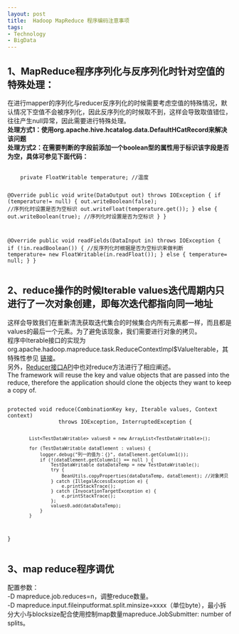 ```yaml
---
layout: post
title:  Hadoop MapReduce 程序编码注意事项
tags:
- Technology
- BigData
---
```



<h2 id="media">1、MapReduce程序序列化与反序列化时针对空值的特殊处理：</h2>
<p>
    在进行mapper的序列化与reducer反序列化的时候需要考虑空值的特殊情况，默认情况下空值不会被序列化，因此反序列化的时候取不到，这样会导致取值错位，往往产生null异常，因此需要进行特殊处理。
    </br>
    <strong>
    处理方式1：使用org.apache.hive.hcatalog.data.DefaultHCatRecord来解决该问题</br>
    处理方式2：在需要判断的字段前添加一个boolean型的属性用于标识该字段是否为空，具体可参见下面代码：
    </strong>
<pre><code>
    private FloatWritable temperature; //温度

   @Override
    public void write(DataOutput out) throws IOException {
        if (temperature!= null) {
            out.writeBoolean(false); //序列化时设置是否为空标识
            out.writeFloat(temperature.get());
        } else {
            out.writeBoolean(true); //序列化时设置是否为空标识
        }
     }

   @Override
    public void readFields(DataInput in) throws IOException {
        if (!in.readBoolean()) { //反序列化时根据是否为空标识来做判断
            temperature= new FloatWritable(in.readFloat());
        } else {
            temperature= null;
        }
     }
</code></pre>
</p>

<h2 id="media">2、reduce操作的时候Iterable<T> values迭代周期内只进行了一次对象创建，即每次迭代都指向同一地址</h2>
<p>这样会导致我们在重新清洗获取迭代集合的时候集合内所有元素都一样，而且都是values的最后一个元素。为了避免该现象，我们需要进行对象的拷贝。</br>
    程序中Iterable<T>接口的实现为org.apache.hadoop.mapreduce.task.ReduceContextImpl$ValueIterable，其特殊性参见
    <a href="http://my.oschina.net/shipley/blog/603386">链接</a>。</br>
    另外，<a href="http://hadoop.apache.org/docs/r2.6.0/api/index.html?org/apache/hadoop/mapred/Reducer.html">Reducer接口API</a>中也对reduce方法进行了相应阐述。</br>
    The framework will reuse the key and value objects that are passed into the reduce, therefore the application should clone the objects they want to keep a copy of.
<pre><code>
protected void reduce(CombinationKey key, Iterable<TestDataWritable> values, Context context)
                throws IOException, InterruptedException {

            List<TestDataWritable> values0 = new ArrayList<TestDataWritable>();    

            for (TestDataWritable dataElement : values) {
                logger.debug("列一的值为：{}", dataElement.getColumn1());
                if (!(dataElement.getColumn1() == null ) {
                    TestDataWritable dataDataTemp = new TestDataWritable(); 
                    try {
                        BeanUtils.copyProperties(dataDataTemp, dataElement); //对象拷贝
                    } catch (IllegalAccessException e) {
                        e.printStackTrace();
                    } catch (InvocationTargetException e) {
                        e.printStackTrace();
                    };
                    values0.add(dataDataTemp);
                }
            }
}
</code></pre>
</p>

<h2 id="media">3、map reduce程序调优</h2>
<p>配置参数： </br>
-D mapreduce.job.reduces=n，调整reduce数量。</br>
-D mapreduce.input.fileinputformat.split.minsize=xxxx（单位byte），最小拆分大小与blocksize配合使用控制map数量mapreduce.JobSubmitter: number of splits。
</p>
